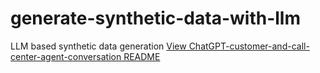 # generate-synthetic-data-with-llm
LLM based synthetic data generation
[View ChatGPT-customer-and-call-center-agent-conversation README](ChatGPT-customer-and-call-center-agent-conversation/README.md)